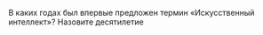 В&nbsp;каких годах был впервые предложен термин &laquo;Искусственный интеллект&raquo;? Назовите десятилетие